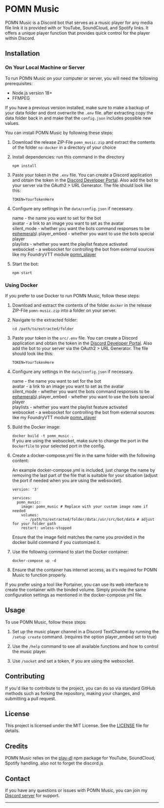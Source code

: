 # POMN Music

POMN Music is a Discord bot that serves as a music player for any media file link it is provided with or YouTube, SoundCloud, and Spotify links. It offers a unique player function that provides quick control for the player within Discord.


## Installation

### On Your Local Machine or Server

To run POMN Music on your computer or server, you will need the following prerequisites:

- Node.js version 18+
- FFMPEG

If you have a previous version installed, make sure to make a backup of your data folder and dont overwrite the `.env` file. after extracting copy the data folder back in and make that the `config.json` includes possible new values.

You can install POMN Music by following these steps:

1. Download the release ZIP-File `pomn_music.zip` and extract the contents of the folder `no-docker` in a directory of your choice

2. Install dependencies:
   run this command in the directory
   
   `npm install`

3. Paste your token in the `.env` file. You can create a Discord application and obtain the token in the [Discord Developer Portal](https://discord.com/developers/applications). Also add the bot to your server via the OAuth2 > URL Generator.
   The file should look like this:
   
   `TOKEN=YourTokenHere`

4. Configure any settings in the `data/config.json` if necessary.
   
   name - the name you want to set for the bot\
   avatar - a link to an image you want to set as the avatar\
   silent_mode - whether you want the bots command responses to be [ephemerals](https://support.discord.com/hc/en-us/articles/1500000580222-Ephemeral-Messages-FAQ#:~:text=An%20%22Ephemeral%20Message%22%20is%20a,long%20enough%2C%20or%20restart%20Discord.)\
   player_embed - whether you want to use the bots special player\
   playlists - whether you want the playlist feature activated\
   websocket - a websocket for controlling the bot from external sources like my FoundryVTT module [pomn_player](https://github.com/muhahahahe/pomn_player)

5. Start the bot:
   
   `npm start`


### Using Docker

If you prefer to use Docker to run POMN Music, follow these steps:

1. Download and extract the contents of the folder `docker` in the release ZIP-File `pomn-music.zip` into a folder on your server.

2. Navigate to the extracted folder:

   `cd /path/to/extracted/folder`

3. Paste your token in the `src/.env` file. You can create a Discord application and obtain the token in the [Discord Developer Portal](https://discord.com/developers/applications). Also add the bot to your server via the OAuth2 > URL Generator.
   The file should look like this:
   
   `TOKEN=YourTokenHere`

4. Configure any settings in the `data/config.json` if necessary.
   
   name - the name you want to set for the bot\
   avatar - a link to an image you want to set as the avatar\
   silent_mode - whether you want the bots command responses to be [ephemerals](https://support.discord.com/hc/en-us/articles/1500000580222-Ephemeral-Messages-FAQ#:~:text=An%20%22Ephemeral%20Message%22%20is%20a,long%20enough%2C%20or%20restart%20Discord.)\
   player_embed - whether you want to use the bots special player\
   playlists - whether you want the playlist feature activated\
   websocket - a websocket for controlling the bot from external sources like my FoundryVTT module [pomn_player](https://github.com/muhahahahe/pomn_player)

5. Build the Docker image:
   
   `docker build -t pomn_music .`\
   If you are using the websocket, make sure to change the port in the `Dockerfile` to your selected port in the config.

6. Create a docker-compose.yml file in the same folder with the following content:

   An example docker-compose.yml is included, just change the name by removing the last part of the file that is suitable for your situation (adjust the port if needed when you are using the websocket).
   
   ```
   version: '3'
   
   services:
     pomn_music:
       image: pomn_music # Replace with your custom image name if needed
       volumes:
         - /path/to/extracted/folder/data:/usr/src/bot/data # adjust for your folder path
       restart: unless-stopped
   ```
   Ensure that the image field matches the name you provided in the docker build command if you customized it.

7. Use the following command to start the Docker container:
   
   `docker-compose up -d`

8. Ensure that the container has internet access, as it's required for POMN Music to function properly.

If you prefer using a tool like Portainer, you can use its web interface to create the container with the binded volume. Simply provide the same configuration settings as mentioned in the docker-compose.yml file.


## Usage

To use POMN Music, follow these steps:

1. Set up the music player channel in a Discord TextChannel by running the `/setup create` command. (requires the option player_embed set to true)

2. Use the `/help` command to see all available functions and how to control the music player.

3. Use `/socket` and set a token, if you are using the websocket.


## Contributing

If you'd like to contribute to the project, you can do so via standard GitHub methods such as forking the repository, making your changes, and submitting a pull request.


## License

This project is licensed under the MIT License. See the [LICENSE](LICENSE) file for details.


## Credits

POMN Music relies on the [play-dl](https://www.npmjs.com/package/play-dl) npm package for YouTube, SoundCloud, Spotify handling.
also not to forget the discord.js


## Contact

If you have any questions or issues with POMN Music, you can join my [Discord server](https://discord.com/invite/YnvBJ76Ajn) for support.

---
